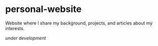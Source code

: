 # personal-website

Website where I share my background, projects, and articles about my interests.

*under development*

